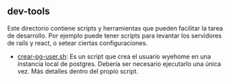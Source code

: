 ## dev-tools

Este directorio contiene scripts y herramientas que pueden facilitar la tarea de desarrollo. Por ejemplo puede tener scripts para levantar los servidores de rails y react, o setear ciertas configuraciones.

 - [crear-pg-user.sh](https://github.com/wyeworks/pis-wyehome/blob/config-base-de-datos/dev-tools/crear-pg-user.sh): Es un script que crea el usuario wyehome en una instancia local de postgres. Debería ser necesario ejecutarlo una única vez. Más detalles dentro del propio script.

